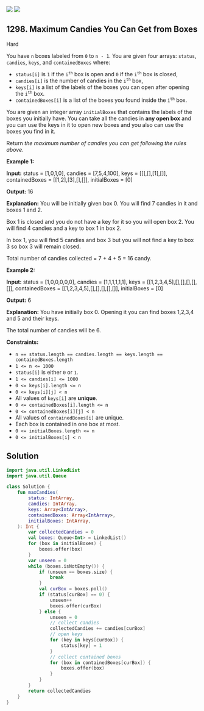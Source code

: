 [![](https://img.shields.io/github/stars/javadev/LeetCode-in-Kotlin?label=Stars&style=flat-square)](https://github.com/javadev/LeetCode-in-Kotlin)
[![](https://img.shields.io/github/forks/javadev/LeetCode-in-Kotlin?label=Fork%20me%20on%20GitHub%20&style=flat-square)](https://github.com/javadev/LeetCode-in-Kotlin/fork)

## 1298\. Maximum Candies You Can Get from Boxes

Hard

You have `n` boxes labeled from `0` to `n - 1`. You are given four arrays: `status`, `candies`, `keys`, and `containedBoxes` where:

*   `status[i]` is `1` if the <code>i<sup>th</sup></code> box is open and `0` if the <code>i<sup>th</sup></code> box is closed,
*   `candies[i]` is the number of candies in the <code>i<sup>th</sup></code> box,
*   `keys[i]` is a list of the labels of the boxes you can open after opening the <code>i<sup>th</sup></code> box.
*   `containedBoxes[i]` is a list of the boxes you found inside the <code>i<sup>th</sup></code> box.

You are given an integer array `initialBoxes` that contains the labels of the boxes you initially have. You can take all the candies in **any open box** and you can use the keys in it to open new boxes and you also can use the boxes you find in it.

Return _the maximum number of candies you can get following the rules above_.

**Example 1:**

**Input:** status = [1,0,1,0], candies = [7,5,4,100], keys = \[\[],[],[1],[]], containedBoxes = \[\[1,2],[3],[],[]], initialBoxes = [0]

**Output:** 16

**Explanation:** You will be initially given box 0. You will find 7 candies in it and boxes 1 and 2.

Box 1 is closed and you do not have a key for it so you will open box 2. You will find 4 candies and a key to box 1 in box 2.

In box 1, you will find 5 candies and box 3 but you will not find a key to box 3 so box 3 will remain closed.

Total number of candies collected = 7 + 4 + 5 = 16 candy.

**Example 2:**

**Input:** status = [1,0,0,0,0,0], candies = [1,1,1,1,1,1], keys = \[\[1,2,3,4,5],[],[],[],[],[]], containedBoxes = \[\[1,2,3,4,5],[],[],[],[],[]], initialBoxes = [0]

**Output:** 6

**Explanation:** You have initially box 0. Opening it you can find boxes 1,2,3,4 and 5 and their keys.

The total number of candies will be 6.

**Constraints:**

*   `n == status.length == candies.length == keys.length == containedBoxes.length`
*   `1 <= n <= 1000`
*   `status[i]` is either `0` or `1`.
*   `1 <= candies[i] <= 1000`
*   `0 <= keys[i].length <= n`
*   `0 <= keys[i][j] < n`
*   All values of `keys[i]` are **unique**.
*   `0 <= containedBoxes[i].length <= n`
*   `0 <= containedBoxes[i][j] < n`
*   All values of `containedBoxes[i]` are unique.
*   Each box is contained in one box at most.
*   `0 <= initialBoxes.length <= n`
*   `0 <= initialBoxes[i] < n`

## Solution

```kotlin
import java.util.LinkedList
import java.util.Queue

class Solution {
    fun maxCandies(
        status: IntArray,
        candies: IntArray,
        keys: Array<IntArray>,
        containedBoxes: Array<IntArray>,
        initialBoxes: IntArray,
    ): Int {
        var collectedCandies = 0
        val boxes: Queue<Int> = LinkedList()
        for (box in initialBoxes) {
            boxes.offer(box)
        }
        var unseen = 0
        while (boxes.isNotEmpty()) {
            if (unseen == boxes.size) {
                break
            }
            val curBox = boxes.poll()
            if (status[curBox] == 0) {
                unseen++
                boxes.offer(curBox)
            } else {
                unseen = 0
                // collect candies
                collectedCandies += candies[curBox]
                // open keys
                for (key in keys[curBox]) {
                    status[key] = 1
                }
                // collect contained boxes
                for (box in containedBoxes[curBox]) {
                    boxes.offer(box)
                }
            }
        }
        return collectedCandies
    }
}
```